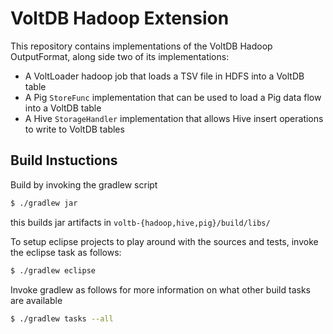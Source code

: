 VoltDB Hadoop Extension
=======================
This repository contains implementations of the VoltDB Hadoop OutputFormat, along side two of its 
implementations:

* A VoltLoader hadoop job that loads a TSV file in HDFS into a VoltDB table
* A Pig `StoreFunc` implementation that can be used to load a Pig data flow into a VoltDB table
* A Hive `StorageHandler` implementation that allows Hive insert operations to write to VoltDB tables

## Build Instuctions

Build by invoking the gradlew script
```bash
$ ./gradlew jar
```
this builds jar artifacts in `voltb-{hadoop,hive,pig}/build/libs/`

To setup eclipse projects to play around with the sources and tests, invoke the
eclipse task as follows:
```bash
$ ./gradlew eclipse
```
Invoke gradlew as follows for more information on what other build tasks are available
```bash
$ ./gradlew tasks --all
```
